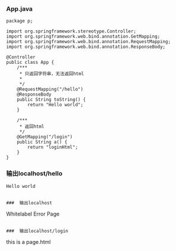 ###  App.java
```
package p;

import org.springframework.stereotype.Controller;
import org.springframework.web.bind.annotation.GetMapping;
import org.springframework.web.bind.annotation.RequestMapping;
import org.springframework.web.bind.annotation.ResponseBody;

@Controller
public class App {
    /***
     * 只返回字符串，无法返回html
     *
     */
    @RequestMapping("/hello")
    @ResponseBody
    public String toString() {
        return "Hello world";
    }

    /***
     * 返回html
     */
    @GetMapping("/login")
    public String a() {
        return "loginHtml";
    }
}

```

###  输出localhost/hello
```
Hello world
```
```

###  输出localhost
```
Whitelabel Error Page
```

###  输出localhost/login
```
this is a page.html
```
